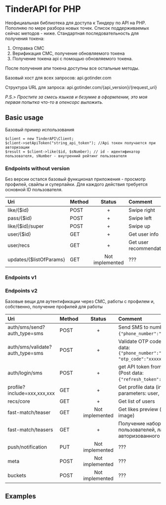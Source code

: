 # TinderAPI for PHP

Неофициальная библиотека для доступа к Тиндеру по API на PHP. Пополняю по мере разбора 
новых точек.
Список поддерживаемых сейчас методов - ниже.
Стандартная последовательность для получения токена:
1. Отправка СМС
2. Верификация СМС, получение обновляемого токена
3. Получение токена api с помощью обновляемого токена.

После получения апи токена доступны все остальные методы.

Базовый хост для всех запросов: api.gotinder.com

Структура URL для запроса: api.gotinder.com/{api_version}/{request_uri}

_P.S.> Простите за смесь языков и безумие в оформлении, это моя первая попытка 
что-то в опенсорс выложить._

## Basic usage
Базовый пример использования

```
$client = new TinderAPI\Client;
$client->setApiToken("string_api_token"); //Api токен получается при авторизации
$result = $client->like($id, $sNumber); // id - идентификатор пользователя, sNumber - внутренний рейтинг пользователя
```

### Endpoints without version
Без версии остался базовый функционал приложения - просмотр профилей, свайпы и суперлайки.
Для каждого действия требуется основной ID пользователя.

| Uri           | Method    | Status    | Comment  |
| :---          | :---      | :---:     | :---     |
| like/{$id}    | POST      |+          | Swipe right |
| pass/{$id}    | POST      |+          | Swipe left |
| like/{$id}/super| POST    |+          | Swipe up |
| user/{$id}    | GET       |+          | Get user info |
| user/recs   | GET       | +          | Get user recommendation |
| updates/{$listOfParams}   | GET       | Not implemented          | ??? |

### Endpoints v1
### Endpoints v2
Базовые вещи для аутентификации через СМС, работы с профилем и, собственно, получение профилей для работы

| Uri           | Method    | Status    | Comment  |
| :---          | :---      | :---:     | :---     |
| auth/sms/send?auth_type=sms | POST | + | Send SMS to number (Post data: `{"phone_number":"70000000000"}`)|
| auth/sms/validate?auth_type=sms | POST | + | Validate OTP code from SMS (Post data: `{"phone_number":"70000000000", "otp_code":"xxxxxx"}`) |
| auth/login/sms | POST | + | get API token from refresh token (Post data: `{"refresh_token":"xxxxxxxxxxxx"}`)|
| profile?include=xxx,xxx,xxx| GET | + | Get profile data (include parameters: user, likes, boost etc.)|
| recs/core | GET | + | Get list of users |
| fast-match/teaser | GET | Not implemented  | Get likes preview (count and main image)|
| fast-match/teasers | GET | + | Получение набора изображений пользователей, лайкнувших авторизованного|
| push/notification | PUT | Not implemented | ??? |
| meta | POST | Not implemented | ??? |
| buckets | POST | Not implemented | ??? |

## Examples
